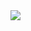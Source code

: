 <a>
<img align="center" src="https://github-readme-stats.vercel.app/api?username=dataSyncing&theme=algolia">
</a>

